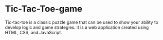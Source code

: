 # Tic-Tac-Toe-game
Tic-tac-toe is a classic puzzle game that can be used to show your ability to develop logic  and game strategies. It is a web application created using HTML, CSS, and JavaScript. 
